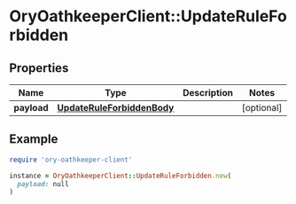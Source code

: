 # OryOathkeeperClient::UpdateRuleForbidden

## Properties

| Name | Type | Description | Notes |
| ---- | ---- | ----------- | ----- |
| **payload** | [**UpdateRuleForbiddenBody**](UpdateRuleForbiddenBody.md) |  | [optional] |

## Example

```ruby
require 'ory-oathkeeper-client'

instance = OryOathkeeperClient::UpdateRuleForbidden.new(
  payload: null
)
```

